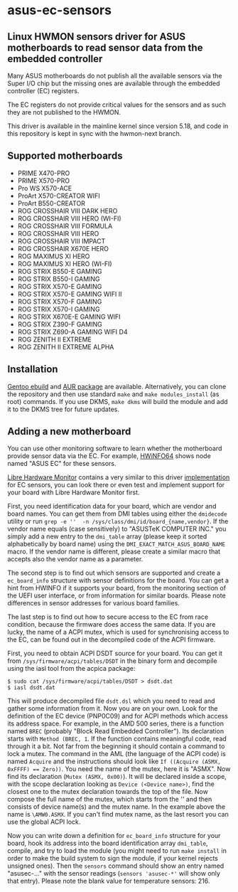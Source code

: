 # asus-ec-sensors

## Linux HWMON sensors driver for ASUS motherboards to read sensor data from the embedded controller

Many ASUS motherboards do not publish all the available sensors via the Super I/O chip but the missing ones are
available through the embedded controller (EC) registers.

The EC registers do not provide critical values for the sensors and as such they are not published to the HWMON.

This driver is available in the mainline kernel since version 5.18, and code in this repository is kept in sync with
the hwmon-next branch.

## Supported motherboards

 * PRIME X470-PRO
 * PRIME X570-PRO
 * Pro WS X570-ACE
 * ProArt X570-CREATOR WIFI
 * ProArt B550-CREATOR
 * ROG CROSSHAIR VIII DARK HERO
 * ROG CROSSHAIR VIII HERO (WI-FI)
 * ROG CROSSHAIR VIII FORMULA
 * ROG CROSSHAIR VIII HERO
 * ROG CROSSHAIR VIII IMPACT
 * ROG CROSSHAIR X670E HERO
 * ROG MAXIMUS XI HERO
 * ROG MAXIMUS XI HERO (WI-FI)
 * ROG STRIX B550-E GAMING
 * ROG STRIX B550-I GAMING
 * ROG STRIX X570-E GAMING
 * ROG STRIX X570-E GAMING WIFI II
 * ROG STRIX X570-F GAMING
 * ROG STRIX X570-I GAMING
 * ROG STRIX X670E-E GAMING WIFI
 * ROG STRIX Z390-F GAMING
 * ROG STRIX Z690-A GAMING WIFI D4
 * ROG ZENITH II EXTREME
 * ROG ZENITH II EXTREME ALPHA

## Installation

[Gentoo ebuild](https://github.com/zeule/gentoo-zeule/tree/master/sys-power/asus-ec-sensors) and 
[AUR package](https://aur.archlinux.org/packages/asus-ec-sensors-dkms-git) are available. Alternatively,
you can clone the repository and then use standard `make` and `make modules_install` (as root) commands.
If you use DKMS, `make dkms` will build the module and add it to the DKMS tree for future updates.

## Adding a new motherboard

You can use other monitoring software to learn whether the motherboard provide sensor data via the EC. For example,
[HWiNFO64](https://www.hwinfo.com/) shows node named "ASUS EC" for these sensors.

[Libre Hardware Monitor](https://github.com/LibreHardwareMonitor/LibreHardwareMonitor) contains a very similar to this
driver
[implementation](https://github.com/LibreHardwareMonitor/LibreHardwareMonitor/blob/master/LibreHardwareMonitorLib/Hardware/Motherboard/Lpc/EC/EmbeddedController.cs)
for EC sensors, you can look there or even test and implement support for your board with Libre Hardware Monitor first.

First, you need identification data for your board, which are vendor and board names. You can get them from DMI tables
using either the `dmidecode` utility or run `grep -e ''  -n /sys/class/dmi/id/board_{name,vendor}`. If the vendor name
equals (case sensitively) to "ASUSTeK COMPUTER INC." you simply add a new entry to the `dmi_table` array (please keep it
sorted alphabetically by board name) using the `DMI_EXACT_MATCH_ASUS_BOARD_NAME` macro. If the vendor name is
different, please create a similar macro that accepts also the vendor name as a parameter.

The second step is to find out which sensors are supported and create a `ec_board_info` structure with sensor
definitions for the board. You can get a hint from HWINFO if it supports your board, from the monitoring section of the
UEFI user interface, or from information for similar boards. Please note differences in sensor addresses for various
board families.

The last step is to find out how to secure access to the EC from race condition, because the firmware does access the
same data. If you are lucky, the name of a ACPI mutex, which is used for synchronising access to the EC, can be found
out in the decompiled code of the ACPI firmware.

First, you need to obtain ACPI DSDT source for your board. You can get it from `/sys/firmware/acpi/tables/DSDT` 
in the binary form and decompile using the iasl tool from the acpica package:
```shell
$ sudo cat /sys/firmware/acpi/tables/DSDT > dsdt.dat
$ iasl dsdt.dat
```
This will produce decompiled file `dsdt.dsl` which you need to read and gather some information from it. Now you are on
your own. Look for the definition of the EC device (PNP0C09) and for ACPI methods which access its address space. For
example, in the AMD 500 series, there is a function named `BREC` (probably "Block Read Embedded Controller"). Its
declaration starts with `Method (BREC, 1`. If the function contains meaningful code, read through it a bit. Not far from
the beginning it should contain a command to lock a mutex. The command in the AML (the language of the ACPI code) is
named `Acquire` and the instructions should look like `If ((Acquire (ASMX, 0xFFFF) == Zero))`. You need the name of the
mutex, here it is "ASMX". Now find its declaration (`Mutex (ASMX, 0x00)`). It will be declared inside a scope, with the
scope declaration looking as `Device (<Device name>)`, find the closest one to the mutex declaration towards the top of
the file. Now compose the full name of the mutex, which starts from the '\' and then consists of device name(s) and the
mutex name. In the example above the name is `\AMW0.ASMX`. If you can't find mutex name, as the last resort you can use
the global ACPI lock.

Now you can write down a definition for `ec_board_info` structure for your board, hook its address into the board
identification array `dmi_table`, compile, and try to load the module (you might need to run `make install` in order to
make the build system to sign the module, if your kernel rejects unsigned ones). Then the
`sensors` command should show an entry named "asusec-..." with the sensor readings (`sensors 'asusec-*'` will show only
that entry). Please note the blank value for temperature sensors: 216.
